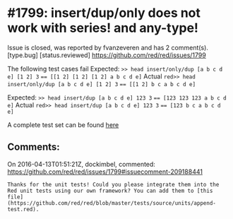 
#1799: insert/dup/only does not work with series! and any-type!
================================================================================
Issue is closed, was reported by fvanzeveren and has 2 comment(s).
[type.bug] [status.reviewed]
<https://github.com/red/red/issues/1799>

The following test cases fail
Expected:
`>> head insert/only/dup [a b c d e] [1 2] 3`
`== [[1 2] [1 2] [1 2] a b c d e]`
Actual
`red>> head insert/only/dup [a b c d e] [1 2] 3`
`== [[1 2] b c a b c d e]`

Expected:
`>> head insert/dup [a b c d e] 123 3`
`== [123 123 123 a b c d e]`
Actual
`red>> head insert/dup [a b c d e] 123 3`
`== [123 b c a b c d e]`

A complete test set can be found [here](https://gist.github.com/fvanzeveren/1c725fa8804d67b22e982c1654a1b1f7)



Comments:
--------------------------------------------------------------------------------

On 2016-04-13T01:51:21Z, dockimbel, commented:
<https://github.com/red/red/issues/1799#issuecomment-209188441>

    Thanks for the unit tests! Could you please integrate them into the Red unit tests using our own framework? You can add them to [this file](https://github.com/red/red/blob/master/tests/source/units/append-test.red).

